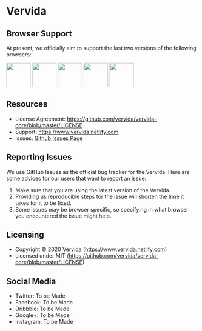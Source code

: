 # Vervida

## Browser Support

At present, we officially aim to support the last two versions of the following browsers:

<img src="https://s3.amazonaws.com/creativetim_bucket/github/browser/chrome.png" width="64" height="64"> <img src="https://s3.amazonaws.com/creativetim_bucket/github/browser/firefox.png" width="64" height="64"> <img src="https://s3.amazonaws.com/creativetim_bucket/github/browser/edge.png" width="64" height="64"> <img src="https://s3.amazonaws.com/creativetim_bucket/github/browser/safari.png" width="64" height="64"> <img src="https://s3.amazonaws.com/creativetim_bucket/github/browser/opera.png" width="64" height="64">

## Resources

- License Agreement: <https://github.com/vervida/vervida-core/blob/master/LICENSE>
- Support: <https://www.vervida.netlify.com>
- Issues: [Github Issues Page](https://github.com/vervida/vervida-core/issues)

## Reporting Issues

We use GitHub Issues as the official bug tracker for the Vervida. Here are some advices for our users that want to report an issue:

1. Make sure that you are using the latest version of the Vervida.
2. Providing us reproducible steps for the issue will shorten the time it takes for it to be fixed.
3. Some issues may be browser specific, so specifying in what browser you encountered the issue might help.

## Licensing

- Copyright &copy; 2020 Vervida (https://www.vervida.netlify.com)
- Licensed under MIT (https://github.com/vervida/vervida-core/blob/master/LICENSE)

## Social Media

- Twitter: To be Made
- Facebook: To be Made
- Dribbble: To be Made
- Google+: To be Made
- Instagram: To be Made

